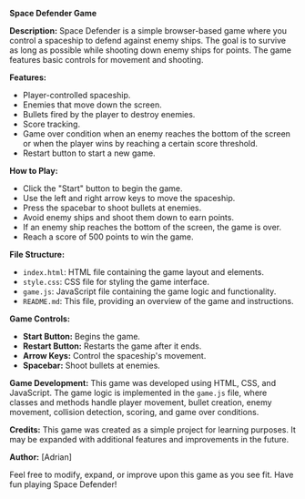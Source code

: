 **Space Defender Game**

**Description:**
Space Defender is a simple browser-based game where you control a spaceship to defend against enemy ships. The goal is to survive as long as possible while shooting down enemy ships for points. The game features basic controls for movement and shooting.

**Features:**
- Player-controlled spaceship.
- Enemies that move down the screen.
- Bullets fired by the player to destroy enemies.
- Score tracking.
- Game over condition when an enemy reaches the bottom of the screen or when the player wins by reaching a certain score threshold.
- Restart button to start a new game.

**How to Play:**
- Click the "Start" button to begin the game.
- Use the left and right arrow keys to move the spaceship.
- Press the spacebar to shoot bullets at enemies.
- Avoid enemy ships and shoot them down to earn points.
- If an enemy ship reaches the bottom of the screen, the game is over.
- Reach a score of 500 points to win the game.

**File Structure:**
- `index.html`: HTML file containing the game layout and elements.
- `style.css`: CSS file for styling the game interface.
- `game.js`: JavaScript file containing the game logic and functionality.
- `README.md`: This file, providing an overview of the game and instructions.

**Game Controls:**
- **Start Button:** Begins the game.
- **Restart Button:** Restarts the game after it ends.
- **Arrow Keys:** Control the spaceship's movement.
- **Spacebar:** Shoot bullets at enemies.

**Game Development:**
This game was developed using HTML, CSS, and JavaScript. The game logic is implemented in the `game.js` file, where classes and methods handle player movement, bullet creation, enemy movement, collision detection, scoring, and game over conditions.

**Credits:**
This game was created as a simple project for learning purposes. It may be expanded with additional features and improvements in the future.

**Author:**
[Adrian]

Feel free to modify, expand, or improve upon this game as you see fit. Have fun playing Space Defender!
